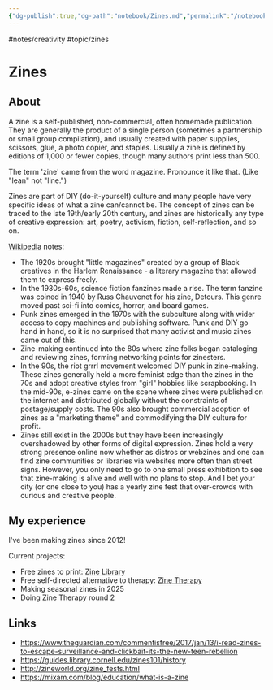 ```yaml
---
{"dg-publish":true,"dg-path":"notebook/Zines.md","permalink":"/notebook/zines/","created":"2025-03-17T17:43:59.158-04:00","updated":"2025-10-12T11:25:12.659-04:00"}
---
```



#notes/creativity #topic/zines
# Zines 

## About
A zine is a self-published, non-commercial, often homemade publication. They are generally the product of a single person (sometimes a partnership or small group compilation), and usually created with paper supplies, scissors, glue, a photo copier, and staples. Usually a zine is defined by editions of 1,000 or fewer copies, though many authors print less than 500. 

The term 'zine' came from the word magazine. Pronounce it like that. (Like "lean" not "line.")

Zines are part of DIY (do-it-yourself) culture and many people have very specific ideas of what a zine can/cannot be. The concept of zines can be traced to the late 19th/early 20th century, and zines are historically any type of creative expression: art, poetry, activism, fiction, self-reflection, and so on. 

[Wikipedia](https://en.wikipedia.org/wiki/Zine) notes:
- The 1920s brought "little magazines" created by a group of Black creatives in the Harlem Renaissance - a literary magazine that allowed them to express freely. 
- In the 1930s-60s, science fiction fanzines made a rise. The term fanzine was coined in 1940 by Russ Chauvenet for his zine, Detours. This genre moved past sci-fi into comics, horror, and board games.
- Punk zines emerged in the 1970s with the subculture along with wider access to copy machines and publishing software. Punk and DIY go hand in hand, so it is no surprised that many activist and music zines came out of this.
- Zine-making continued into the 80s where zine folks began cataloging and reviewing zines, forming networking points for zinesters. 
- In the 90s, the riot grrrl movement welcomed DIY punk in zine-making. These zines generally held a more feminist edge than the zines in the 70s and adopt creative styles from "girl" hobbies like scrapbooking. In the mid-90s, e-zines came on the scene where zines were published on the internet and distributed globally without the constraints of postage/supply costs. The 90s also brought commercial adoption of zines as a "marketing theme" and commodifying the DIY culture for profit.
- Zines still exist in the 2000s but they have been increasingly overshadowed by other forms of digital expression. Zines hold a very strong presence online now whether as distros or webzines and one can find zine communities or libraries via websites more often than street signs. However, you only need to go to one small press exhibition to see that zine-making is alive and well with no plans to stop. And I bet your city (or one close to you) has a yearly zine fest that over-crowds with curious and creative people.

## My experience
I've been making zines since 2012!

Current projects:
* Free zines to print: [Zine Library](https://zinetherapy.neocities.org/library)
* Free self-directed alternative to therapy: [Zine Therapy](https://zinetherapy.neocities.org/)
* Making seasonal zines in 2025
* Doing Zine Therapy round 2

## Links
* https://www.theguardian.com/commentisfree/2017/jan/13/i-read-zines-to-escape-surveillance-and-clickbait-its-the-new-teen-rebellion
* https://guides.library.cornell.edu/zines101/history
* http://zineworld.org/zine_fests.html
* https://mixam.com/blog/education/what-is-a-zine
